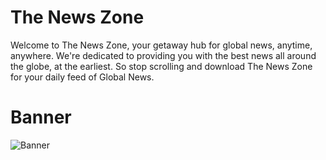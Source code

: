 # The News Zone

Welcome to The News Zone, your getaway hub for global news, anytime, anywhere. We're dedicated to providing you with the best news all around the globe, at the earliest. So stop scrolling and download The News Zone for your daily feed of Global News.

# Banner
![Banner](https://user-images.githubusercontent.com/60298946/172218854-b42bf656-de04-43b8-a82e-ba3678c9c327.png)
